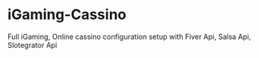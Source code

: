 # iGaming-Cassino
Full iGaming, Online cassino configuration setup with Fiver Api, Salsa Api, Slotegrator Api
